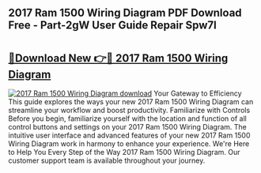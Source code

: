 ## 2017 Ram 1500 Wiring Diagram PDF Download Free - Part-2gW User Guide Repair Spw7I

# <h2><a href="http://dflzakc.blite.top/?on=2017+Ram+1500+Wiring+Diagram">🔗Download New 👉🔴 2017 Ram 1500 Wiring Diagram</a></h2>

[![2017 Ram 1500 Wiring Diagram download](https://i.imgur.com/lujVjoI.png)](http://dflzakc.blite.top/?on=2017+Ram+1500+Wiring+Diagram)
Your Gateway to Efficiency This guide explores the ways your new 2017 Ram 1500 Wiring Diagram can streamline your workflow and boost productivity. Familiarize with Controls Before you begin, familiarize yourself with the location and function of all control buttons and settings on your 2017 Ram 1500 Wiring Diagram. The intuitive user interface and advanced features of your new 2017 Ram 1500 Wiring Diagram work in harmony to enhance your experience. We're Here to Help You Every Step of the Way 2017 Ram 1500 Wiring Diagram. Our customer support team is available throughout your journey.

